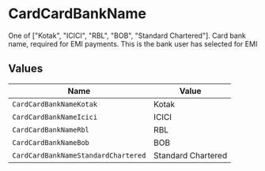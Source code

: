 # CardCardBankName

One of ["Kotak", "ICICI", "RBL", "BOB", "Standard Chartered"]. Card bank name, required for EMI payments. This is the bank user has selected for EMI


## Values

| Name                                | Value                               |
| ----------------------------------- | ----------------------------------- |
| `CardCardBankNameKotak`             | Kotak                               |
| `CardCardBankNameIcici`             | ICICI                               |
| `CardCardBankNameRbl`               | RBL                                 |
| `CardCardBankNameBob`               | BOB                                 |
| `CardCardBankNameStandardChartered` | Standard Chartered                  |